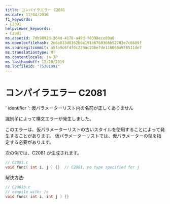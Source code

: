 ```yaml
---
title: コンパイラエラー C2081
ms.date: 11/04/2016
f1_keywords:
- C2081
helpviewer_keywords:
- C2081
ms.assetid: 7db9892d-364d-4178-a49d-f8398ece09a0
ms.openlocfilehash: 2e8e813d8162b9a191b6760366b52783e7c8609f
ms.sourcegitcommit: a5fa9c6f4f0c239ac23be7de116066a978511de7
ms.translationtype: MT
ms.contentlocale: ja-JP
ms.lasthandoff: 12/20/2019
ms.locfileid: "75301991"
---
```

# <a name="compiler-error-c2081"></a>コンパイラエラー C2081

' identifier ': 仮パラメーターリスト内の名前が正しくありません

識別子によって構文エラーが発生しました。

このエラーは、仮パラメーターリストの古いスタイルを使用することによって発生することがあります。 仮パラメーターリストでは、仮パラメーターの型を指定する必要があります。

次の例では、C2081 が生成されます。

```c
// C2081.c
void func( int i, j ) {}  // C2081, no type specified for j
```

解決方法:

```c
// C2081b.c
// compile with: /c
void func( int i, int j ) {}
```
